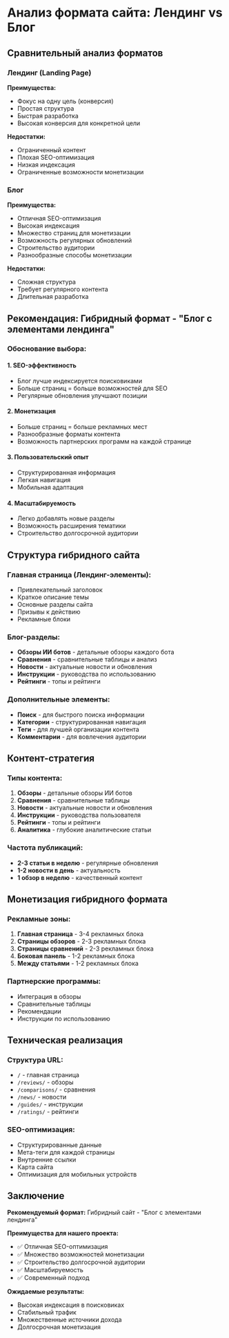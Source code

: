 # Анализ формата сайта: Лендинг vs Блог

## Сравнительный анализ форматов

### Лендинг (Landing Page)
**Преимущества:**
- Фокус на одну цель (конверсия)
- Простая структура
- Быстрая разработка
- Высокая конверсия для конкретной цели

**Недостатки:**
- Ограниченный контент
- Плохая SEO-оптимизация
- Низкая индексация
- Ограниченные возможности монетизации

### Блог
**Преимущества:**
- Отличная SEO-оптимизация
- Высокая индексация
- Множество страниц для монетизации
- Возможность регулярных обновлений
- Строительство аудитории
- Разнообразные способы монетизации

**Недостатки:**
- Сложная структура
- Требует регулярного контента
- Длительная разработка

## Рекомендация: Гибридный формат - "Блог с элементами лендинга"

### Обоснование выбора:

#### 1. **SEO-эффективность**
- Блог лучше индексируется поисковиками
- Больше страниц = больше возможностей для SEO
- Регулярные обновления улучшают позиции

#### 2. **Монетизация**
- Больше страниц = больше рекламных мест
- Разнообразные форматы контента
- Возможность партнерских программ на каждой странице

#### 3. **Пользовательский опыт**
- Структурированная информация
- Легкая навигация
- Мобильная адаптация

#### 4. **Масштабируемость**
- Легко добавлять новые разделы
- Возможность расширения тематики
- Строительство долгосрочной аудитории

## Структура гибридного сайта

### Главная страница (Лендинг-элементы):
- Привлекательный заголовок
- Краткое описание темы
- Основные разделы сайта
- Призывы к действию
- Рекламные блоки

### Блог-разделы:
- **Обзоры ИИ ботов** - детальные обзоры каждого бота
- **Сравнения** - сравнительные таблицы и анализ
- **Новости** - актуальные новости и обновления
- **Инструкции** - руководства по использованию
- **Рейтинги** - топы и рейтинги

### Дополнительные элементы:
- **Поиск** - для быстрого поиска информации
- **Категории** - структурированная навигация
- **Теги** - для лучшей организации контента
- **Комментарии** - для вовлечения аудитории

## Контент-стратегия

### Типы контента:
1. **Обзоры** - детальные обзоры ИИ ботов
2. **Сравнения** - сравнительные таблицы
3. **Новости** - актуальные новости и обновления
4. **Инструкции** - руководства пользователя
5. **Рейтинги** - топы и рейтинги
6. **Аналитика** - глубокие аналитические статьи

### Частота публикаций:
- **2-3 статьи в неделю** - регулярные обновления
- **1-2 новости в день** - актуальность
- **1 обзор в неделю** - качественный контент

## Монетизация гибридного формата

### Рекламные зоны:
1. **Главная страница** - 3-4 рекламных блока
2. **Страницы обзоров** - 2-3 рекламных блока
3. **Страницы сравнений** - 2-3 рекламных блока
4. **Боковая панель** - 1-2 рекламных блока
5. **Между статьями** - 1-2 рекламных блока

### Партнерские программы:
- Интеграция в обзоры
- Сравнительные таблицы
- Рекомендации
- Инструкции по использованию

## Техническая реализация

### Структура URL:
- `/` - главная страница
- `/reviews/` - обзоры
- `/comparisons/` - сравнения
- `/news/` - новости
- `/guides/` - инструкции
- `/ratings/` - рейтинги

### SEO-оптимизация:
- Структурированные данные
- Мета-теги для каждой страницы
- Внутренние ссылки
- Карта сайта
- Оптимизация для мобильных устройств

## Заключение

**Рекомендуемый формат:** Гибридный сайт - "Блог с элементами лендинга"

**Преимущества для нашего проекта:**
- ✅ Отличная SEO-оптимизация
- ✅ Множество возможностей монетизации
- ✅ Строительство долгосрочной аудитории
- ✅ Масштабируемость
- ✅ Современный подход

**Ожидаемые результаты:**
- Высокая индексация в поисковиках
- Стабильный трафик
- Множественные источники дохода
- Долгосрочная монетизация 